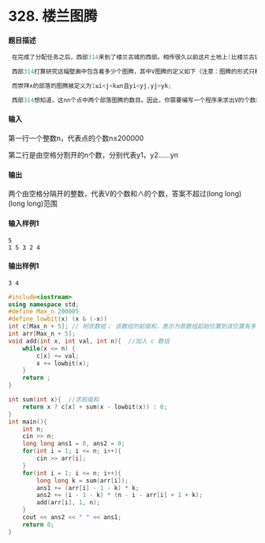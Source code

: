 # 328. 楼兰图腾

#### 题目描述

```c++
 在完成了分配任务之后，西部314来到了楼兰古城的西部。相传很久以前这片土地上(比楼兰古城还早)生活着两个部落，一个部落崇拜尖刀(‘V’)，一个部落崇拜铁锹(‘∧’)，他们分别用V和∧的形状来代表各自部落的图腾。 西部314314在楼兰古城的下面发现了一幅巨大的壁画，壁画上被标记出了NN个点，经测量发现这NN个点的水平位置和竖直位置是两两不同的。西部314314认为这幅壁画所包含的信息与这NN个点的相对位置有关，因此不妨设坐标分别为(1,y1),(2,y2),…,(n,yn),其中y1...yny1...yn是1到n的一个排列。

 西部314打算研究这幅壁画中包含着多少个图腾，其中V图腾的定义如下（注意：图腾的形式只和这三个纵坐标的相对大小排列顺序有关）1 ≤ i< j < k ≤ n且yi > yj,yj < yk

 而崇拜∧的部落的图腾被定义为1≤i<j<k≤n且yi<yj,yj>yk;

 西部314想知道，这nn个点中两个部落图腾的数目。因此，你需要编写一个程序来求出V的个数和∧的个数。
```

#### 输入

 第一行一个整数n，代表点的个数n≤200000

 第二行是由空格分割开的n个数，分别代表y1，y2……yn

#### 输出

两个由空格分隔开的整数，代表V的个数和∧的个数，答案不超过(long long)(long long)范围

#### 输入样例1

```
5
1 5 3 2 4
```

#### 输出样例1

```
3 4
```

```c++
#include<iostream>
using namespace std;
#define Max_n 200005
#define lowbit(x) (x & (-x))
int c[Max_n + 5]; // 树状数组； 该数组的前缀和，表示为原数组起始位置到该位置有多少个小于该数的值。
int arr[Max_n + 5];
void add(int x, int val, int n){  //加入 c 数组
    while(x <= n) {
        c[x] += val;
        x += lowbit(x);
    }
    return ;
}

int sum(int x){  //求前缀和
    return x ? c[x] + sum(x - lowbit(x)) : 0;
}
int main(){
    int n;
    cin >> n;
    long long ans1 = 0, ans2 = 0;
    for(int i = 1; i <= n; i++){
        cin >> arr[i];
    }
    for(int i = 1; i <= n; i++){
        long long k = sum(arr[i]);
        ans1 += (arr[i] - 1 - k) * k;
        ans2 += (i - 1 - k) * (n - i - arr[i] + 1 + k);
        add(arr[i], 1, n);
    }
    cout << ans2 << " " << ans1; 
    return 0;
}
```

